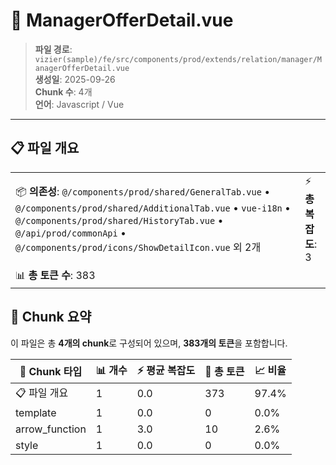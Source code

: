 # 📄 ManagerOfferDetail.vue

> **파일 경로**: `vizier(sample)/fe/src/components/prod/extends/relation/manager/ManagerOfferDetail.vue`  
> **생성일**: 2025-09-26  
> **Chunk 수**: 4개  
> **언어**: Javascript / Vue
---





## 📋 파일 개요

| | |
|--|--|
| 📦 **의존성**: `@/components/prod/shared/GeneralTab.vue` • `@/components/prod/shared/AdditionalTab.vue` • `vue-i18n` • `@/components/prod/shared/HistoryTab.vue` • `@/api/prod/commonApi` • `@/components/prod/icons/ShowDetailIcon.vue` 외 2개 | ⚡ **총 복잡도**: 3 |
| 📊 **총 토큰 수**: 383 |  |






## 🧩 Chunk 요약

이 파일은 총 **4개의 chunk**로 구성되어 있으며, **383개의 토큰**을 포함합니다.

| 🧩 Chunk 타입 | 📊 개수 | ⚡ 평균 복잡도 | 📝 총 토큰 | 📈 비율 |
|---------------|--------|-------------|----------|--------|
| 📋 파일 개요 | 1 | 0.0 | 373 | 97.4% |
| template | 1 | 0.0 | 0 | 0.0% |
| arrow_function | 1 | 3.0 | 10 | 2.6% |
| style | 1 | 0.0 | 0 | 0.0% |

